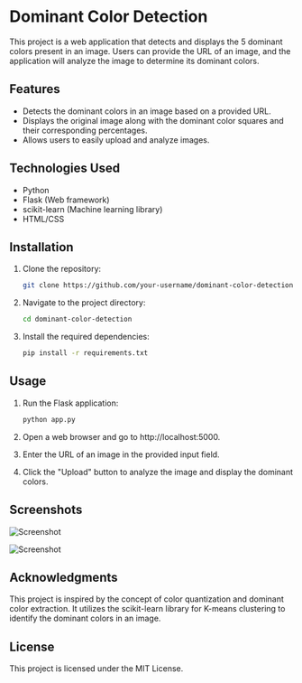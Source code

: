 # Dominant Color Detection

This project is a web application that detects and displays the 5 dominant colors present in an image. Users can provide the URL of an image, and the application will analyze the image to determine its dominant colors.

## Features

- Detects the dominant colors in an image based on a provided URL.
- Displays the original image along with the dominant color squares and their corresponding percentages.
- Allows users to easily upload and analyze images.

## Technologies Used

- Python
- Flask (Web framework)
- scikit-learn (Machine learning library)
- HTML/CSS

## Installation

1. Clone the repository:

    ```bash
    git clone https://github.com/your-username/dominant-color-detection.git

2. Navigate to the project directory:

    ```bash
    cd dominant-color-detection

3. Install the required dependencies:

    ```bash
    pip install -r requirements.txt

## Usage

1. Run the Flask application:

    ```bash
    python app.py

2. Open a web browser and go to http://localhost:5000.
3. Enter the URL of an image in the provided input field.
4. Click the "Upload" button to analyze the image and display the dominant colors.

## Screenshots

![Screenshot](examples/example_1.png)

![Screenshot](examples/example_2.png)
## Acknowledgments

This project is inspired by the concept of color quantization and dominant color extraction. It utilizes the scikit-learn library for K-means clustering to identify the dominant colors in an image.

## License
This project is licensed under the MIT License.